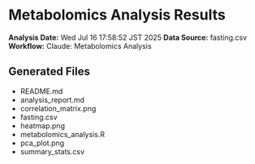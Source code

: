 # Metabolomics Analysis Results

**Analysis Date:** Wed Jul 16 17:58:52 JST 2025
**Data Source:** fasting.csv
**Workflow:** Claude: Metabolomics Analysis

## Generated Files
- README.md
- analysis_report.md
- correlation_matrix.png
- fasting.csv
- heatmap.png
- metabolomics_analysis.R
- pca_plot.png
- summary_stats.csv
